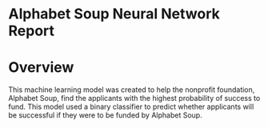 # Alphabet Soup Neural Network Report

# Overview

This machine learning model was created to help the nonprofit foundation, Alphabet Soup, find the applicants with the highest probability of 
success to fund. This model used a binary classifier to predict whether applicants will be successful if they were to be funded by Alphabet Soup.
